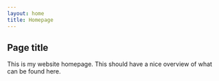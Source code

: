 ```yaml
---
layout: home
title: Homepage
---
```

## Page title

This is my website homepage. This should have a nice overview of what can be found here.
